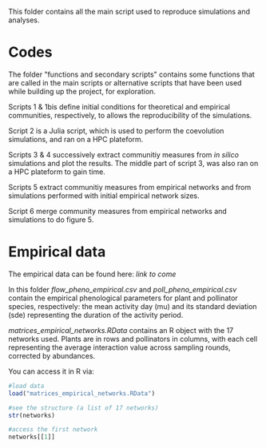 This folder contains all the main script used to reproduce simulations and analyses.

# Codes

The folder "functions and secondary scripts" contains some functions that are called in the main scripts or alternative scripts that have been used while building up the project, for exploration.

Scripts 1 & 1bis define initial conditions for theoretical and empirical communities, respectively, to allows the reproducibility of the simulations.

Script 2 is a Julia script, which is used to perform the coevolution simulations, and ran on a HPC plateform.

Scripts 3 & 4 successively extract communitiy measures from *in silico* simulations and plot the results. The middle part of script 3, was also ran on a HPC plateform to gain time.

Scripts 5 extract communitiy measures from empirical networks and from simulations performed with initial empirical network sizes. 

Script 6 merge community measures from empirical networks and simulations to do figure 5.

# Empirical data

The empirical data can be found here: *link to come*

In this folder *flow_pheno_empirical.csv* and *poll_pheno_empirical.csv* contain the empirical phenological parameters for plant and pollinator species, respectively: the mean activity day (mu) and its standard deviation (sde) representing the duration of the activity period.

*matrices_empirical_networks.RData* contains an R object with the 17 networks used. Plants are in rows and pollinators in columns, with each cell representing the average interaction value across sampling rounds, corrected by abundances.

You can access it in R via:

```R
#load data
load("matrices_empirical_networks.RData")

#see the structure (a list of 17 networks)
str(networks)

#access the first network
networks[[1]]
```

